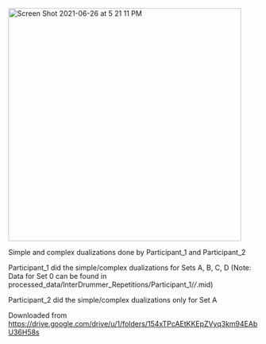 <img width="469" alt="Screen Shot 2021-06-26 at 5 21 11 PM" src="https://user-images.githubusercontent.com/35939495/123517723-ecc03e80-d6a2-11eb-89c6-c8682b1522d1.png">

Simple and complex dualizations done by Participant_1 and Participant_2

Participant_1 did the simple/complex dualizations for Sets A, B, C, D 
(Note: Data for Set 0 can be found in processed_data/InterDrummer_Repetitions/Participant_1/*/*.mid)

Participant_2 did the simple/complex dualizations only for Set A


Downloaded from https://drive.google.com/drive/u/1/folders/154xTPcAEtKKEpZVyq3km94EAbU36H58s
